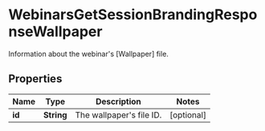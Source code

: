 

# WebinarsGetSessionBrandingResponseWallpaper

Information about the webinar's [Wallpaper] file.

## Properties

| Name | Type | Description | Notes |
|------------ | ------------- | ------------- | -------------|
|**id** | **String** | The wallpaper&#39;s file ID. |  [optional] |



